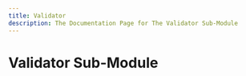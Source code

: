```yaml
---
title: Validator
description: The Documentation Page for The Validator Sub-Module
---
```


# Validator Sub-Module